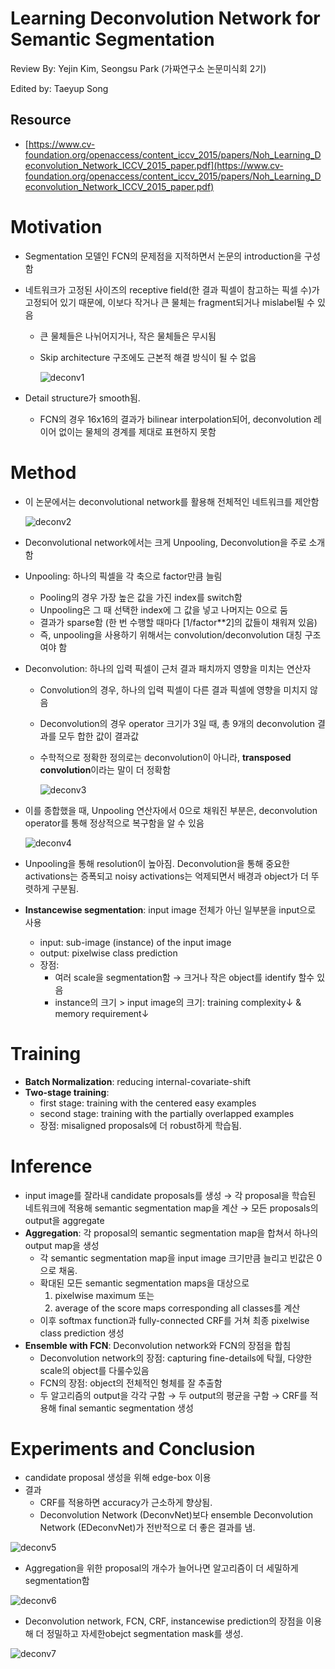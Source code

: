 # Learning Deconvolution Network for Semantic Segmentation

Review By: Yejin Kim, Seongsu Park (가짜연구소 논문미식회 2기)

Edited by: Taeyup Song


## Resource

- [https://www.cv-foundation.org/openaccess/content_iccv_2015/papers/Noh_Learning_Deconvolution_Network_ICCV_2015_paper.pdf](https://www.cv-foundation.org/openaccess/content_iccv_2015/papers/Noh_Learning_Deconvolution_Network_ICCV_2015_paper.pdf)

# Motivation

- Segmentation 모델인 FCN의 문제점을 지적하면서 논문의 introduction을 구성함
- 네트워크가 고정된 사이즈의 receptive field(한 결과 픽셀이 참고하는 픽셀 수)가 고정되어 있기 때문에, 이보다 작거나 큰 물체는 fragment되거나 mislabel될 수 있음
    - 큰 물체들은 나뉘어지거나, 작은 물체들은 무시됨
    - Skip architecture 구조에도 근본적 해결 방식이 될 수 없음

        ![deconv1](pic/deconv/deconv1.png)

- Detail structure가 smooth됨.
    - FCN의 경우 16x16의 결과가 bilinear interpolation되어, deconvolution 레이어 없이는 물체의 경계를 제대로 표현하지 못함

# Method

- 이 논문에서는 deconvolutional network를 활용해 전체적인 네트워크를 제안함

    ![deconv2](pic/deconv/deconv2.png)

- Deconvolutional network에서는 크게 Unpooling, Deconvolution을 주로 소개함
- Unpooling: 하나의 픽셀을 각 축으로 factor만큼 늘림
    - Pooling의 경우 가장 높은 값을 가진 index를 switch함
    - Unpooling은 그 때 선택한 index에 그 값을 넣고 나머지는 0으로 둠
    - 결과가 sparse함 (한 번 수행할 때마다 [1/factor**2]의 값들이 채워져 있음)
    - 즉, unpooling을 사용하기 위해서는 convolution/deconvolution 대칭 구조여야 함
- Deconvolution: 하나의 입력 픽셀이 근처 결과 패치까지 영향을 미치는 연산자
    - Convolution의 경우, 하나의 입력 픽셀이 다른 결과 픽셀에 영향을 미치지 않음
    - Deconvolution의 경우 operator 크기가 3일 때, 총 9개의 deconvolution 결과를 모두 합한 값이 결과값
    - 수학적으로 정확한 정의로는 deconvolution이 아니라, **transposed convolution**이라는 말이 더 정확함

        ![deconv3](pic/deconv/deconv3.png)

- 이를 종합했을 때, Unpooling 연산자에서 0으로 채워진 부분은, deconvolution operator를 통해 정상적으로 복구함을 알 수 있음

    ![deconv4](pic/deconv/deconv4.png)

- Unpooling을 통해 resolution이 높아짐. Deconvolution을 통해 중요한 activations는 증폭되고 noisy activations는 억제되면서 배경과 object가 더 뚜렷하게 구분됨.
- **Instancewise segmentation**: input image 전체가 아닌 일부분을 input으로 사용
    - input: sub-image (instance) of the input image
    - output: pixelwise class prediction
    - 장점:
        - 여러 scale을 segmentation함 → 크거나 작은 object를 identify 할수 있음
        - instance의 크기 > input image의 크기: training complexity↓ & memory requirement↓

# Training

- **Batch Normalization**: reducing internal-covariate-shift
- **Two-stage training**:
    - first stage: training with the centered easy examples
    - second stage: training with the partially overlapped examples
    - 장점: misaligned proposals에 더 robust하게 학습됨.

# Inference

- input image를 잘라내 candidate proposals를 생성 → 각 proposal을 학습된 네트워크에 적용해 semantic segmentation map을 계산 → 모든 proposals의 output을 aggregate
- **Aggregation**: 각 proposal의 semantic segmentation map을 합쳐서 하나의 output map을 생성
    - 각 semantic segmentation map을 input image 크기만큼 늘리고 빈값은 0으로 채움.
    - 확대된 모든 semantic segmentation maps을 대상으로
        1. pixelwise maximum 또는
        2. average of the score maps corresponding all classes를 계산
    - 이후 softmax function과 fully-connected CRF를 거쳐 최종 pixelwise class prediction 생성
- **Ensemble with FCN**:  Deconvolution network와 FCN의 장점을 합침
    - Deconvolution network의 장점: capturing fine-details에 탁월, 다양한 scale의 object를 다룰수있음
    - FCN의 장점: object의 전체적인 형체를 잘 추출함
    - 두 알고리즘의 output을 각각 구함 → 두 output의 평균을 구함 → CRF를 적용해 final semantic segmentation 생성

# Experiments and Conclusion

- candidate proposal 생성을 위해 edge-box 이용
- 결과
    - CRF를 적용하면 accuracy가 근소하게 향상됨.
    - Deconvolution Network (DeconvNet)보다 ensemble Deconvolution Network (EDeconvNet)가 전반적으로 더 좋은 결과를 냄.

![deconv5](pic/deconv/deconv5.png)

- Aggregation을 위한 proposal의 개수가 늘어나면 알고리즘이 더 세밀하게 segmentation함

![deconv6](pic/deconv/deconv6.png)

- Deconvolution network, FCN, CRF, instancewise prediction의 장점을 이용해 더 정밀하고 자세한obejct segmentation mask를 생성.

![deconv7](pic/deconv/deconv7.png)
